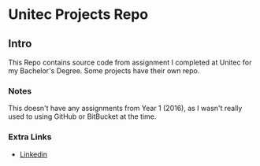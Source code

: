 # Unitec Projects Repo

## Intro

This Repo contains source code from assignment I completed at Unitec for my Bachelor's Degree.
Some projects have their own repo.

### Notes

This doesn't have any assignments from Year 1 (2016), as I wasn't really used to using GitHub or BitBucket at the time.

### Extra Links

- [Linkedin](https://nz.linkedin.com/in/shivneel-achari-188573170)

